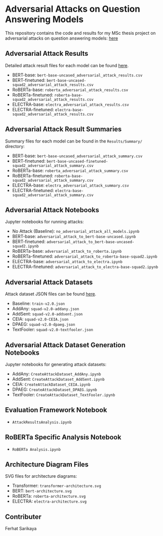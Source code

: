 # Adversarial Attacks on Question Answering Models

This repository contains the code and results for my MSc thesis project on adversarial attacks on question answering models: [here](https://doi.org/10.5281/zenodo.1395357)

## Adversarial Attack Results

Detailed attack result files for each model can be found [here](https://drive.google.com/drive/folders/1inV6yUf7AhrWto45wA5YWfemqvSwQpSL).

- BERT-base: `bert-base-uncased_adversarial_attack_results.csv`
- BERT-finetuned: `bert-base-uncased-squad2_adversarial_attack_results.csv`
- RoBERTa-base: `roberta_adversarial_attack_results.csv`
- RoBERTa-finetuned: `roberta-base-squad2_adversarial_attack_results.csv`
- ELECTRA-base: `electra_adversarial_attack_results.csv`
- ELECTRA-finetuned: `electra-base-squad2_adversarial_attack_results.csv`

## Adversarial Attack Result Summaries

Summary files for each model can be found in the `Results/Summary/` directory:

- BERT-base: `bert-base-uncased_adversarial_attack_summary.csv`
- BERT-finetuned: `bert-base-uncased-finetuned-squad2_adversarial_attack_summary.csv`
- RoBERTa-base: `roberta_adversarial_attack_summary.csv`
- RoBERTa-finetuned: `roberta-base-squad2_adversarial_attack_summary.csv`
- ELECTRA-base: `electra_adversarial_attack_summary.csv`
- ELECTRA-finetuned: `electra-base-squad2_adversarial_attack_summary.csv`

## Adversarial Attack Notebooks

Jupyter notebooks for running attacks:

- No Attack (Baseline): `no_adversarial_attack_all_models.ipynb`
- BERT-base: `adversarial_attack_to_bert-base-uncased.ipynb`
- BERT-finetuned: `adversarial_attack_to_bert-base-uncased-squad2.ipynb`
- RoBERTa-base: `adversarial_attack_to_roberta.ipynb`
- RoBERTa-finetuned: `adversarial_attack_to_roberta-base-squad2.ipynb`
- ELECTRA-base: `adversarial_attack_to_electra.ipynb`
- ELECTRA-finetuned: `adversarial_attack_to_electra-base-squad2.ipynb`

## Adversarial Attack Datasets

Attack dataset JSON files can be found [here](https://drive.google.com/drive/folders/1uHXSwKBT-AiU0vgRwFeo9gKk1ev-pAvI).

- Baseline: `train-v2.0.json`
- AddAny: `squad-v2.0-addany.json`
- AddSent: `squad-v2.0-addsent.json`
- CEIA: `squad-v2.0-CEIA.json`
- DPAEG: `squad-v2.0-dpaeg.json`
- TextFooler: `squad-v2.0-textfooler.json`

## Adversarial Attack Dataset Generation Notebooks

Jupyter notebooks for generating attack datasets:

- AddAny: `CreateAttackDataset_AddAny.ipynb`
- AddSent: `CreateAttackDataset_AddSent.ipynb`
- CEIA: `CreateAttackDataset_CEIA.ipynb`
- DPAEG: `CreateAttackDataset_DPAEG.ipynb`
- TextFooler: `CreateAttackDataset_TextFooler.ipynb`

## Evaluation Framework Notebook

- `AttackResultsAnalysis.ipynb`

## RoBERTa Specific Analysis Notebook

- `RoBERTa Analysis.ipynb`

## Architecture Diagram Files

SVG files for architecture diagrams:

- Transformer: `transformer-architecture.svg`
- BERT: `bert-architecture.svg`
- RoBERTa: `roberta-architecture.svg`
- ELECTRA: `electra-architecture.svg`

## Contributer

Ferhat Sarikaya
